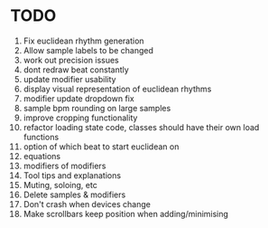 #  TODO

1) Fix euclidean rhythm generation
2) Allow sample labels to be changed
3) work out precision issues 
4) dont redraw beat constantly 
5) update modifier usability
6) display visual representation of euclidean rhythms 
7) modifier update dropdown fix
8) sample bpm rounding on large samples
9) improve cropping functionality
10) refactor loading state code, classes should have their own load functions
11) option of which beat to start euclidean on
12) equations
13) modifiers of modifiers 
14) Tool tips and explanations 
15) Muting, soloing, etc
16) Delete samples & modifiers
17) Don't crash when devices change
18) Make scrollbars keep position when adding/minimising 
